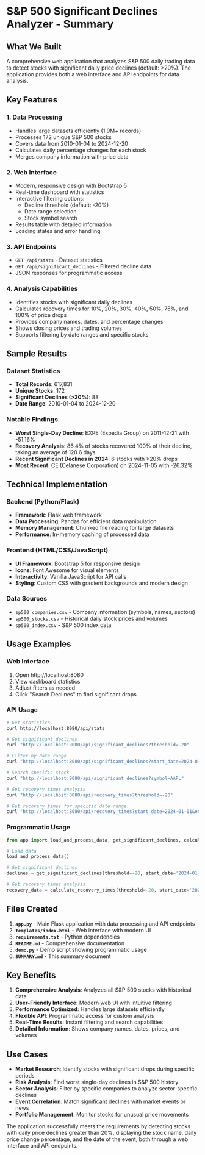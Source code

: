 # S&P 500 Significant Declines Analyzer - Summary

## What We Built

A comprehensive web application that analyzes S&P 500 daily trading data to detect stocks with significant daily price declines (default: >20%). The application provides both a web interface and API endpoints for data analysis.

## Key Features

### 1. **Data Processing**
- Handles large datasets efficiently (1.9M+ records)
- Processes 172 unique S&P 500 stocks
- Covers data from 2010-01-04 to 2024-12-20
- Calculates daily percentage changes for each stock
- Merges company information with price data

### 2. **Web Interface**
- Modern, responsive design with Bootstrap 5
- Real-time dashboard with statistics
- Interactive filtering options:
  - Decline threshold (default: -20%)
  - Date range selection
  - Stock symbol search
- Results table with detailed information
- Loading states and error handling

### 3. **API Endpoints**
- `GET /api/stats` - Dataset statistics
- `GET /api/significant_declines` - Filtered decline data
- JSON responses for programmatic access

### 4. **Analysis Capabilities**
- Identifies stocks with significant daily declines
- Calculates recovery times for 10%, 20%, 30%, 40%, 50%, 75%, and 100% of price drops
- Provides company names, dates, and percentage changes
- Shows closing prices and trading volumes
- Supports filtering by date ranges and specific stocks

## Sample Results

### Dataset Statistics
- **Total Records**: 617,831
- **Unique Stocks**: 172
- **Significant Declines (>20%)**: 88
- **Date Range**: 2010-01-04 to 2024-12-20

### Notable Findings
- **Worst Single-Day Decline**: EXPE (Expedia Group) on 2011-12-21 with -51.16%
- **Recovery Analysis**: 86.4% of stocks recovered 100% of their decline, taking an average of 120.6 days
- **Recent Significant Declines in 2024**: 6 stocks with >20% drops
- **Most Recent**: CE (Celanese Corporation) on 2024-11-05 with -26.32%

## Technical Implementation

### Backend (Python/Flask)
- **Framework**: Flask web framework
- **Data Processing**: Pandas for efficient data manipulation
- **Memory Management**: Chunked file reading for large datasets
- **Performance**: In-memory caching of processed data

### Frontend (HTML/CSS/JavaScript)
- **UI Framework**: Bootstrap 5 for responsive design
- **Icons**: Font Awesome for visual elements
- **Interactivity**: Vanilla JavaScript for API calls
- **Styling**: Custom CSS with gradient backgrounds and modern design

### Data Sources
- `sp500_companies.csv` - Company information (symbols, names, sectors)
- `sp500_stocks.csv` - Historical daily stock prices and volumes
- `sp500_index.csv` - S&P 500 index data

## Usage Examples

### Web Interface
1. Open http://localhost:8080
2. View dashboard statistics
3. Adjust filters as needed
4. Click "Search Declines" to find significant drops

### API Usage
```bash
# Get statistics
curl http://localhost:8080/api/stats

# Get significant declines
curl "http://localhost:8080/api/significant_declines?threshold=-20"

# Filter by date range
curl "http://localhost:8080/api/significant_declines?start_date=2024-01-01&end_date=2024-12-31"

# Search specific stock
curl "http://localhost:8080/api/significant_declines?symbol=AAPL"

# Get recovery times analysis
curl "http://localhost:8080/api/recovery_times?threshold=-20"

# Get recovery times for specific date range
curl "http://localhost:8080/api/recovery_times?start_date=2024-01-01&end_date=2024-12-31"
```

### Programmatic Usage
```python
from app import load_and_process_data, get_significant_declines, calculate_recovery_times

# Load data
load_and_process_data()

# Get significant declines
declines = get_significant_declines(threshold=-20, start_date='2024-01-01')

# Get recovery times analysis
recovery_data = calculate_recovery_times(threshold=-20, start_date='2024-01-01')
```

## Files Created

1. **`app.py`** - Main Flask application with data processing and API endpoints
2. **`templates/index.html`** - Web interface with modern UI
3. **`requirements.txt`** - Python dependencies
4. **`README.md`** - Comprehensive documentation
5. **`demo.py`** - Demo script showing programmatic usage
6. **`SUMMARY.md`** - This summary document

## Key Benefits

1. **Comprehensive Analysis**: Analyzes all S&P 500 stocks with historical data
2. **User-Friendly Interface**: Modern web UI with intuitive filtering
3. **Performance Optimized**: Handles large datasets efficiently
4. **Flexible API**: Programmatic access for custom analysis
5. **Real-Time Results**: Instant filtering and search capabilities
6. **Detailed Information**: Shows company names, dates, prices, and volumes

## Use Cases

- **Market Research**: Identify stocks with significant drops during specific periods
- **Risk Analysis**: Find worst single-day declines in S&P 500 history
- **Sector Analysis**: Filter by specific companies to analyze sector-specific declines
- **Event Correlation**: Match significant declines with market events or news
- **Portfolio Management**: Monitor stocks for unusual price movements

The application successfully meets the requirements by detecting stocks with daily price declines greater than 20%, displaying the stock name, daily price change percentage, and the date of the event, both through a web interface and API endpoints.
